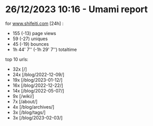 # 26/12/2023 10:16 - Umami report
for www.shifeiti.com [24h] :

 - 155 (-13) page views
 - 59 (-27) uniques
 - 45 (-19) bounces
 - 1h 44' 7'' (-1h 29' 7'') totaltime


top 10 urls:
 - 32x [/]
 - 24x [/blog/2022-12-09/]
 - 19x [/blog/2023-01-12/]
 - 16x [/blog/2022-12-22/]
 - 14x [/blog/2022-05-07/]
 - 9x [/wiki/]
 - 7x [/about/]
 - 4x [/blog/archives/]
 - 3x [/blog/tags/]
 - 3x [/blog/2023-02-03/]


